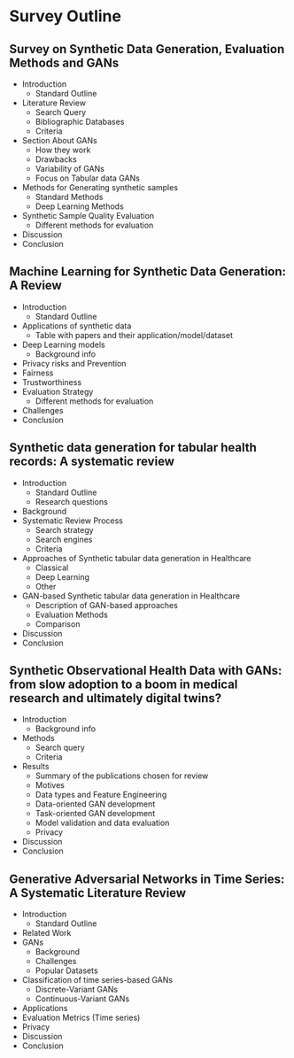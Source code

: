 # Survey Outline

## Survey on Synthetic Data Generation, Evaluation Methods and GANs

- Introduction
    - Standard Outline
- Literature Review
    - Search Query
    - Bibliographic Databases
    - Criteria
- Section About GANs
    - How they work
    - Drawbacks
    - Variability of GANs
    - Focus on Tabular data GANs
- Methods for Generating synthetic samples
    - Standard Methods
    - Deep Learning Methods
- Synthetic Sample Quality Evaluation
    - Different methods for evaluation
- Discussion
- Conclusion


## Machine Learning for Synthetic Data Generation: A Review

- Introduction
    - Standard Outline
- Applications of synthetic data
    - Table with papers and their application/model/dataset
- Deep Learning models
    - Background info
- Privacy risks and Prevention
- Fairness
- Trustworthiness
- Evaluation Strategy
    - Different methods for evaluation
- Challenges
- Conclusion

## Synthetic data generation for tabular health records: A systematic review

- Introduction
    - Standard Outline
    - Research questions
- Background
- Systematic Review Process
    - Search strategy
    - Search engines
    - Criteria
- Approaches of Synthetic tabular data generation in Healthcare
    - Classical
    - Deep Learning
    - Other
- GAN-based Synthetic tabular data generation in Healthcare
    - Description of GAN-based approaches
    - Evaluation Methods
    - Comparison
- Discussion
- Conclusion

## Synthetic Observational Health Data with GANs: from slow adoption to a boom in medical research and ultimately digital twins?

- Introduction
    - Background info
- Methods
    - Search query
    - Criteria
- Results
    - Summary of the publications chosen for review
    - Motives
    - Data types and Feature Engineering
    - Data-oriented GAN development
    - Task-oriented GAN development
    - Model validation and data evaluation
    - Privacy
- Discussion
- Conclusion

## Generative Adversarial Networks in Time Series: A Systematic Literature Review

- Introduction
    - Standard Outline
- Related Work
- GANs
    - Background
    - Challenges
    - Popular Datasets
- Classification of time series-based GANs
    - Discrete-Variant GANs
    - Continuous-Variant GANs
- Applications
- Evaluation Metrics (Time series)
- Privacy
- Discussion
- Conclusion

